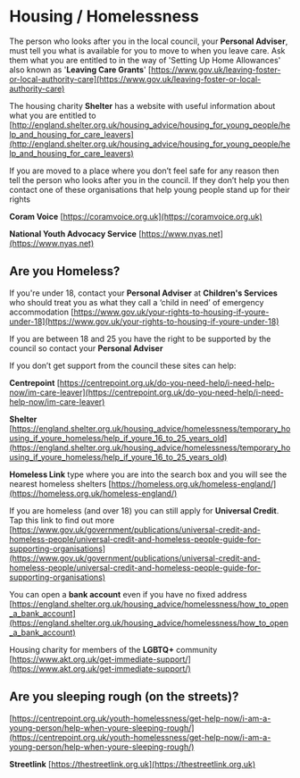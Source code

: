 
# Housing / Homelessness

The person who looks after you in the local council, your **Personal Adviser**, must tell you what is available for you to move to when you leave care. Ask them what you are entitled to in the way of  'Setting Up Home Allowances' also known as '**Leaving Care Grants**'
[https://www.gov.uk/leaving-foster-or-local-authority-care](https://www.gov.uk/leaving-foster-or-local-authority-care)

The housing charity **Shelter** has a website with useful information about what you are entitled to
[http://england.shelter.org.uk/housing_advice/housing_for_young_people/help_and_housing_for_care_leavers](http://england.shelter.org.uk/housing_advice/housing_for_young_people/help_and_housing_for_care_leavers)

If you are moved to a place where you don’t feel safe for any reason then tell the person who looks after you in the council. If they don’t help you then contact one of these organisations that help young people stand up for their rights

**Coram Voice** [https://coramvoice.org.uk](https://coramvoice.org.uk)

**National Youth Advocacy Service** [https://www.nyas.net](https://www.nyas.net)


## Are you Homeless?

If you're under 18, contact your **Personal Adviser** at **Children's Services** who should treat you as what they call a ‘child in need’ of emergency accommodation
[https://www.gov.uk/your-rights-to-housing-if-youre-under-18](https://www.gov.uk/your-rights-to-housing-if-youre-under-18)

If you are between 18 and 25 you have the right to be supported by the council so contact your **Personal Adviser**



If you don’t get support from the council these sites can help:


**Centrepoint**  [https://centrepoint.org.uk/do-you-need-help/i-need-help-now/im-care-leaver](https://centrepoint.org.uk/do-you-need-help/i-need-help-now/im-care-leaver)


**Shelter**  [https://england.shelter.org.uk/housing_advice/homelessness/temporary_housing_if_youre_homeless/help_if_youre_16_to_25_years_old](https://england.shelter.org.uk/housing_advice/homelessness/temporary_housing_if_youre_homeless/help_if_youre_16_to_25_years_old)


**Homeless Link** type where you are into the search box and you will see the nearest homeless shelters
[https://homeless.org.uk/homeless-england/](https://homeless.org.uk/homeless-england/)


If you are homeless (and over 18) you can still apply for **Universal Credit**. Tap this link to find out more [https://www.gov.uk/government/publications/universal-credit-and-homeless-people/universal-credit-and-homeless-people-guide-for-supporting-organisations](https://www.gov.uk/government/publications/universal-credit-and-homeless-people/universal-credit-and-homeless-people-guide-for-supporting-organisations)


You can open a **bank account** even if you have no fixed address 
[https://england.shelter.org.uk/housing_advice/homelessness/how_to_open_a_bank_account](https://england.shelter.org.uk/housing_advice/homelessness/how_to_open_a_bank_account)


Housing charity for members of the **LGBTQ+** community [https://www.akt.org.uk/get-immediate-support/](https://www.akt.org.uk/get-immediate-support/)


## Are you sleeping rough (on the streets)?
[https://centrepoint.org.uk/youth-homelessness/get-help-now/i-am-a-young-person/help-when-youre-sleeping-rough/](https://centrepoint.org.uk/youth-homelessness/get-help-now/i-am-a-young-person/help-when-youre-sleeping-rough/)



**Streetlink** [https://thestreetlink.org.uk](https://thestreetlink.org.uk)

